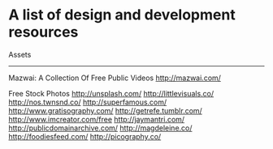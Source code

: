 A list of design and development resources
=============

Assets
_____________
Mazwai: A Collection Of Free Public Videos
http://mazwai.com/

Free Stock Photos
http://unsplash.com/
http://littlevisuals.co/
http://nos.twnsnd.co/
http://superfamous.com/
http://www.gratisography.com/
http://getrefe.tumblr.com/
http://www.imcreator.com/free
http://jaymantri.com/
http://publicdomainarchive.com/
http://magdeleine.co/
http://foodiesfeed.com/
http://picography.co/
